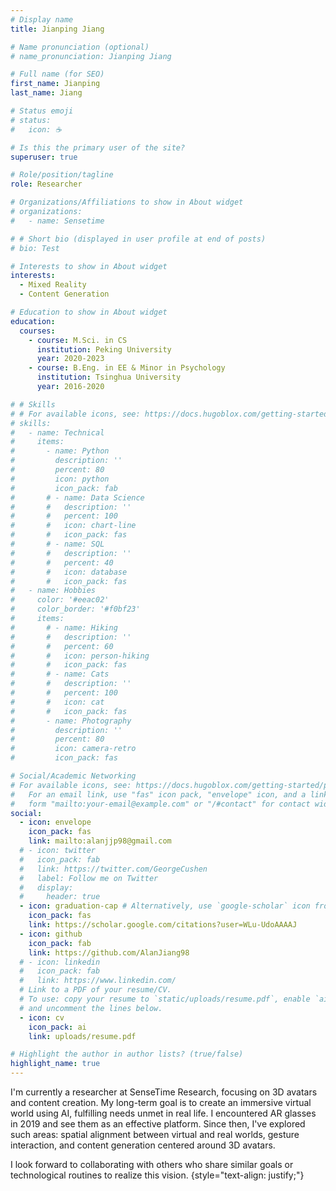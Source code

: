 ```yaml
---
# Display name
title: Jianping Jiang

# Name pronunciation (optional)
# name_pronunciation: Jianping Jiang

# Full name (for SEO)
first_name: Jianping
last_name: Jiang

# Status emoji
# status:
#   icon: ☕️

# Is this the primary user of the site?
superuser: true

# Role/position/tagline
role: Researcher

# Organizations/Affiliations to show in About widget
# organizations:
#   - name: Sensetime

# # Short bio (displayed in user profile at end of posts)
# bio: Test

# Interests to show in About widget
interests:
  - Mixed Reality
  - Content Generation

# Education to show in About widget
education:
  courses:
    - course: M.Sci. in CS
      institution: Peking University
      year: 2020-2023
    - course: B.Eng. in EE & Minor in Psychology
      institution: Tsinghua University
      year: 2016-2020

# # Skills
# # For available icons, see: https://docs.hugoblox.com/getting-started/page-builder/#icons
# skills:
#   - name: Technical
#     items:
#       - name: Python
#         description: ''
#         percent: 80
#         icon: python
#         icon_pack: fab
#       # - name: Data Science
#       #   description: ''
#       #   percent: 100
#       #   icon: chart-line
#       #   icon_pack: fas
#       # - name: SQL
#       #   description: ''
#       #   percent: 40
#       #   icon: database
#       #   icon_pack: fas
#   - name: Hobbies
#     color: '#eeac02'
#     color_border: '#f0bf23'
#     items:
#       # - name: Hiking
#       #   description: ''
#       #   percent: 60
#       #   icon: person-hiking
#       #   icon_pack: fas
#       # - name: Cats
#       #   description: ''
#       #   percent: 100
#       #   icon: cat
#       #   icon_pack: fas
#       - name: Photography
#         description: ''
#         percent: 80
#         icon: camera-retro
#         icon_pack: fas

# Social/Academic Networking
# For available icons, see: https://docs.hugoblox.com/getting-started/page-builder/#icons
#   For an email link, use "fas" icon pack, "envelope" icon, and a link in the
#   form "mailto:your-email@example.com" or "/#contact" for contact widget.
social:
  - icon: envelope
    icon_pack: fas
    link: mailto:alanjjp98@gmail.com
  # - icon: twitter
  #   icon_pack: fab
  #   link: https://twitter.com/GeorgeCushen
  #   label: Follow me on Twitter
  #   display:
  #     header: true
  - icon: graduation-cap # Alternatively, use `google-scholar` icon from `ai` icon pack
    icon_pack: fas
    link: https://scholar.google.com/citations?user=WLu-UdoAAAAJ
  - icon: github
    icon_pack: fab
    link: https://github.com/AlanJiang98
  # - icon: linkedin
  #   icon_pack: fab
  #   link: https://www.linkedin.com/
  # Link to a PDF of your resume/CV.
  # To use: copy your resume to `static/uploads/resume.pdf`, enable `ai` icons in `params.yaml`,
  # and uncomment the lines below.
  - icon: cv
    icon_pack: ai
    link: uploads/resume.pdf

# Highlight the author in author lists? (true/false)
highlight_name: true
---
```


I'm currently a researcher at SenseTime Research, focusing on 3D avatars and content creation. My long-term goal is to create an immersive virtual world using AI, fulfilling needs unmet in real life. I encountered AR glasses in 2019 and see them as an effective platform. Since then, I've explored such areas: spatial alignment between virtual and real worlds, gesture interaction, and content generation centered around 3D avatars. 

I look forward to collaborating with others who share similar goals or technological routines to realize this vision.
{style="text-align: justify;"}
